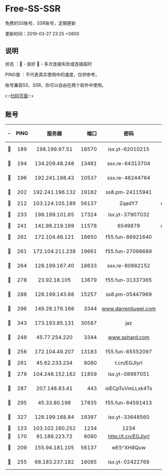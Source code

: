 # Free-SS-SSR

免费的SS账号、SSR账号，定期更新

更新时间：2019-03-27 23:25 +0800

## 说明

状态     ：🙂 - 良好 🙁 - 多次连接失败或连接超时

PING值   ：不代表真实使用中的速度，仅供参考。

账号兼容SS、SSR，你可以自由在两个软件中使用。

👉[扫码页面](https://liesauer.github.io/Free-SS-SSR/)👈

## 账号

|-|PING|服务器|端口|密码|加密方式|区域|
|:----:|:----:|:-----:|-----:|:----:|:----:|:----:|
|🙂|189|198.199.97.51|18570|isx.yt-62010215|aes-256-cfb|US|
|🙂|194|134.209.48.248|13481|ssx.re-64313704|aes-256-cfb|US|
|🙂|196|192.241.198.43|10537|ssx.re-48244764|aes-256-cfb|US|
|🙂|202|192.241.196.132|19182|ss8.pm-24115941|aes-256-cfb|US|
|🙂|212|103.124.105.189|56137|ZqadY7|chacha20|US|
|🙂|233|198.199.101.65|17324|isx.yt-37907032|aes-256-cfb|US|
|🙂|241|141.98.219.169|11578|6549879|chacha20|US|
|🙂|261|172.104.46.121|18650|f55.fun-86921640|aes-256-cfb|SG|
|🙂|261|172.104.211.238|19661|f55.fun-27066689|aes-256-cfb|US|
|🙂|264|128.199.167.40|18633|ssx.re-80882152|aes-256-cfb|SG|
|🙂|278|23.92.18.105|13679|f55.fun-31337365|aes-256-cfb|US|
|🙂|288|128.199.143.68|15257|ss8.pm-05447969|aes-256-cfb|SG|
|🙂|296|149.28.176.168|3344|www.darrenliuwei.com|aes-256-cfb|AU|
|🙂|343|173.193.85.131|30587|jaz|aes-256-cfb|US|
|🙂|248|45.77.254.220|3344|www.sphard.com|aes-256-cfb|SG|
|🙂|256|172.104.49.207|13183|f55.fun-65552097|aes-256-cfb|SG|
|🙂|261|45.62.233.234|8080|t.cn/EGJIyrl|rc4-md5|CA|
|🙂|279|104.248.152.162|11859|isx.yt-08997051|aes-256-cfb|SG|
|🙂|287|207.148.83.41|443|oiECpTuVmLLxk4Ts|aes-256-cfb|AU|
|🙂|295|45.33.80.198|17835|f55.fun-64591413|aes-256-cfb|US|
|🙂|327|128.199.168.84|19397|isx.yt-33648560|aes-256-cfb|SG|
|🙁|123|103.102.160.252|1234|1234|rc4-md5|JP|
|🙁|170|91.188.223.72|8080|http://t.cn/EGJIyrl|rc4-md5|RU|
|🙁|209|155.94.181.105|56137|wE5^XH8Quw|aes-256-cfb|US|
|🙁|255|68.183.237.182|18085|isx.yt-02422769|aes-256-cfb|SG|
